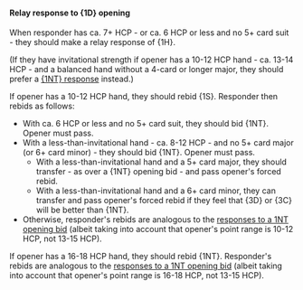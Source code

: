 #### <a name="Relay_response_to_1D_opening"> Relay response to {1D} opening

When responder has ca. 7+ HCP - or ca. 6 HCP or less and no 5+ card suit - they should make a relay response of {1H}.

(If they have invitational strength if opener has a 10-12 HCP hand - ca. 13-14 HCP - and a balanced hand without a 4-card or longer major, they should prefer a [{1NT} response](#1NT_response_to_1D_opening) instead.)

If opener has a 10-12 HCP hand, they should rebid {1S}. Responder then rebids as follows:

- With ca. 6 HCP or less and no 5+ card suit, they should bid {1NT}. Opener must pass.
- With a less-than-invitational hand - ca. 8-12 HCP - and no 5+ card major (or 6+ card minor) - they should bid {1NT}. Opener must pass.
    - With a less-than-invitational hand and a 5+ card major, they should transfer - as over a {1NT} opening bid - and pass opener's forced rebid.
    - With a less-than-invitational hand and a 6+ card minor, they can transfer and pass opener's forced rebid if they feel that {3D} or {3C} will be better than {1NT}.
- Otherwise, responder's rebids are analogous to the [responses to a 1NT opening bid](#Responses_to_1NT_opening) (albeit taking into account that opener's point range is 10-12 HCP, not 13-15 HCP).

If opener has a 16-18 HCP hand, they should rebid {1NT}. Responder's rebids are analogous to the [responses to a 1NT opening bid](#Responses_to_1NT_opening) (albeit taking into account that opener's point range is 16-18 HCP, not 13-15 HCP).
